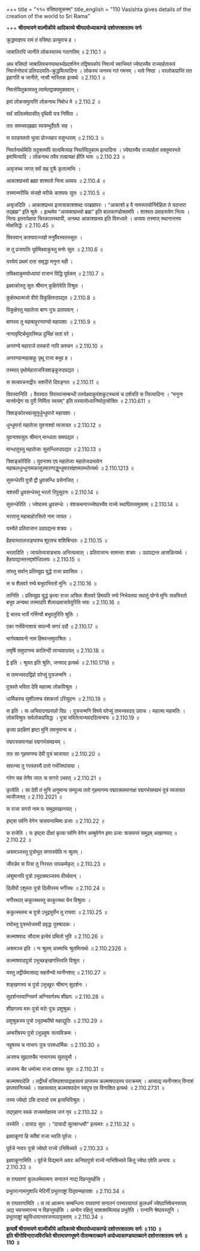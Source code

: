 +++
title = "११० वसिष्ठसूचनम्"
title_english = "110 Vasishta gives details of the creation of the world to Sri Rama"

+++
**श्रीरामायणे वाल्मीकीये आदिकाव्ये श्रीमदयोध्याकाण्डे** **दशोत्तरशततमः सर्गः**

क्रुद्धमाज्ञाय रामं तं वसिष्ठः प्रत्युवाच ह ।

जाबालिरपि जानीते लोकस्यास्य गतागतिम् ॥ 2.110.1 ॥

अथ वसिष्ठो जाबालिवचनयाथार्थ्यप्रदर्शनेन तद्विषयकोपं निवर्त्त्य स्वाभिमतं ज्येष्ठस्यैव राज्यार्हतारूपं निवर्त्तनोपायं प्रतिपादयति–क्रुद्धमित्यादिना । लोकस्य जनस्य गतं गमनम् । भावे निष्ठा । परलोकप्राप्तिं तत इहागतिं च जानीते, नासौ नास्तिक इत्यर्थः ॥ 2.110.1 ॥

निवर्त्तयितुकामस्तु त्वामेतद्वाक्यमुक्तवान् ।

इमां लोकसमुत्पत्तिं लोकनाथ निबोध मे ॥ 2.110.2 ॥

सर्वं सलिलमेवासीत् पृथिवी यत्र निर्मिता ।

ततः समभवद्ब्रह्मा स्वयम्भूर्दैवतैः सह ।

स वराहस्ततो भूत्वा प्रोज्जहार वसुन्धराम् ॥ 2.110.3 ॥

निवर्तनार्थमिति तदुक्तमपि सत्यमित्याह निवर्तयितुकाम इत्यादिना । ज्येष्ठस्यैव राज्यार्हतां वक्तुमारभते इमामित्यादि । लोकनाथ तवैव तत्प्रत्यक्षं हीति भावः ॥ 2.110.23 ॥

असृजच्च जगत् सर्वं सह पुत्रैः कृतात्मभिः ।

आकाशप्रभवो ब्रह्मा शाश्वतो नित्य अव्ययः ॥ 2.110.4 ॥

तस्मान्मरीचिः संजज्ञे मरीचेः काश्यपः सुतः ॥ 2.110.5 ॥

असृजदिति । आकाशप्रभव इत्यत्राकाशशब्दः परब्रह्मपरः । “आकाशो ह वै नामरूपयोर्निर्वहिता ते यदन्तरा तद्ब्रह्म” इति श्रुतेः । इत्थमेव “अव्यक्तप्रभवो ब्रह्म” इति बालकाण्डोक्तमपि । शाश्वतः प्रवाहरूपेण नित्यः । नित्यः इतरापेक्षया चिरकालस्थायी, अन्यथा आकाशप्रभव इति विरुध्यते । अव्ययः तस्मात् स्थानात्तस्य मोक्षसिद्धेः ॥ 2.110.45 ॥

विवस्वान् काश्यपाज्जज्ञे मनुर्वैवस्वतस्सुतः ।

स तु प्रजापतिः पूर्वमिक्ष्वाकुस्तु मनोः सुतः ॥ 2.110.6 ॥

यस्येयं प्रथमं दत्ता समृद्धा मनुना मही ।

तमिक्ष्वाकुमयोध्यायां राजानं विद्धि पूर्वकम् ॥ 2.110.7 ॥

इक्ष्वाकोस्तु सुतः श्रीमान् कुक्षिरेवेति विश्रुतः ।

कुक्षेरथात्मजो वीरो विकुक्षिरुदपद्यत ॥ 2.110.8 ॥

विकुक्षेस्तु महातेजा बाणः पुत्रः प्रतापवान् ।

बाणस्य तु महाबाहुरनरण्यो महायशाः ॥ 2.110.9 ॥

नानावृष्टिर्बभूवास्मिन्न दुर्भिक्षं सतां वरे ।

अनरण्ये महाराजे तस्करो नापि कश्चन ॥ 2.110.10 ॥

अनरण्यान्महाबाहुः पृथू राजा बभूव ह ।

तस्मात् पृथोर्महाराजस्त्रिशङ्कुरुदपद्यत ।

स सत्यवचनाद्वीरः सशरीरो दिवङ्गतः ॥ 2.110.11 ॥

विवस्वानिति । वैवस्वतः विवस्वत्सम्बन्धी तस्येक्ष्वाकुवंशकूटस्थत्वं च दर्शयति स त्वित्यादिना । “मनुना मानवेन्द्रेण या पुरी निर्मिता स्वयम्” इति तस्यायोध्यानिर्मातृत्वोक्तिः ॥ 2.110.611 ॥

त्रिशङ्कोरभवत्सूनुर्धुन्धुमारो महायशाः ।

धुन्धुमारो महातेजा युवनाश्वो व्यजायत ॥ 2.110.12 ॥

युवनाश्वसुतः श्रीमान् मान्धाता समपद्यत ।

मान्धातुस्तु महातेजाः सुसन्धिरुदपद्यत ॥ 2.110.13 ॥

त्रिशङ्कोरिति । युवनाश्व एव महातेजाः महातेजःप्रभावेन महाबलधुन्धुनामकासुरमारणाद्धुन्धुमारसंज्ञामलभतेत्यर्थः ॥ 2.110.1213 ॥

सुसन्धेरपि पुत्रौ द्वौ ध्रुवसन्धिः प्रसेनजित् ।

यशस्वी ध्रुवसन्धेस्तु भरतो रिपुसूदनः ॥ 2.110.14 ॥

सुसन्धेरिति । ज्येष्ठस्य ध्रुवसन्धेः । वंशकथनाज्ज्येष्ठस्यैव राज्ये स्थापितत्वमुक्तम् ॥ 2.110.14 ॥

भरतात्तु महाबाहोरसितो नाम जायत ।

यस्यैते प्रतिराजान उदपद्यन्त शत्रवः ।

हैहयास्तालजङ्घाश्च शूराश्च शशिबिन्दवः ॥ 2.110.15 ॥

भरतादिति । जायतेत्यत्राडभावः अनित्यत्वात् । प्रतिराजानः सामन्ताः शत्रवः । उदपद्यन्त आसन्नित्यर्थः । हैहयाद्यास्तत्तद्दशोधिपतयः ॥ 2.110.15 ॥

तांस्तु सर्वान् प्रतिव्यूह्य युद्धे राजा प्रवासितः ।

स च शैलवरे रम्ये बभूवाभिरतो मुनिः ॥ 2.110.16 ॥

तानिति । प्रतिव्यूह्य युद्धं कृत्वा राजा असितः शैलवरे हिमवति रम्ये निर्भयतया स्थातुं योग्ये मुनिः सन्नभिरतो बभूव अन्यथा तस्मादपि शैलात्प्रवासयेयुरिति भावः ॥ 2.110.16 ॥

द्वे चास्य भार्ये गर्भिण्यौ बभूवतुरिति श्रुतिः ।

एका गर्भविनाशाय सपत्न्यै सगरं ददौ ॥ 2.110.17 ॥

भार्गवश्च्यवनो नाम हिमवन्तमुपाश्रितः ।

तमृषिं समुपागम्य कालिन्दी त्वभ्यवादयत् ॥ 2.110.18 ॥

द्वे इति । श्रूयत इति श्रुतिः, जनवाद इत्यर्थः ॥ 2.110.1718 ॥

स तामभ्यवदद्विप्रो वरेप्सुं पुत्रजन्मनि ।

पुत्रस्ते भविता देवि महात्मा लोकविश्रुतः ।

धार्मिकश्च सुशीलश्च वंशकर्त्ता ऽरिसूदनः ॥ 2.110.19 ॥

स इति । सः अभिवादनप्रसन्नो विप्रः । पुत्रजन्मनि विषये वरेप्सुं तामभ्यवदत् उवाच । महात्मा महामतिः । लोकविश्रुतः सर्वलोकप्रसिद्धः । पुत्रा भवितेत्यभ्यवददित्यन्वयः ॥ 2.110.19 ॥

कृत्वा प्रदक्षिणं हृष्टा मुनिं तमनुमान्य च ।

पद्मपत्रसमानाक्षं पद्मगर्भसमप्रभम् ।

ततः सा गृहमागम्य देवी पुत्रं व्यजायत ॥ 2.110.20 ॥

सपत्न्या तु गरस्तस्यै दत्तो गर्भजिघांसया ।

गरेण सह तेनैव जातः स सगरो ऽभवत् ॥ 2.110.21 ॥

कृत्वेति । सा देवी तं मुनिं अनुमान्य सम्पूज्य ततो गृहमागम्य पद्मपत्त्रसमानाक्षं पद्मगर्भसमप्रभं पुत्रं व्यजायत व्यजीजनत् ॥ 2.110.2021 ॥

स राजा सगरो नाम यः समुद्रमखानयत् ।

इष्ट्वा पर्वणि वेगेन त्रासयन्तमिमाः प्रजाः ॥ 2.110.22 ॥

स राजेति । यः इष्ट्वा दीक्षां कृत्वा पर्वणि वेगेन अम्बुवेगेन इमाः प्रजाः त्रासयन्तं समुद्रम् अखानयत् ॥ 2.110.22 ॥

असमञ्जस्तु पुत्रोभूत् सगरस्येति नः श्रुतम् ।

जीवन्नेव स पित्रा तु निरस्तः पापकर्मकृत् ॥ 2.110.23 ॥

अंशुमानपि पुत्रो ऽभूदसमञ्जस्य वीर्य्यवान् ।

दिलीपों ऽशुमतः पुत्रो दिलीपस्य भगीरथः ॥ 2.110.24 ॥

भगीरथात् ककुत्स्थस्तु काकुत्स्था येन विश्रुताः ।

ककुत्स्थस्य च पुत्रो ऽभूद्रघुर्येन तु राघवाः ॥ 2.110.25 ॥

रघोस्तु पुत्रस्तेजस्वी प्रवृद्धः पुरुषादकः ।

कल्माषपादः सौदास इत्येवं प्रथितो भुवि ॥ 2.110.26 ॥

असमञ्ज इति । नः श्रुतम् अस्माभिः श्रुतमित्यर्थः ॥ 2.110.2326 ॥

कल्माषपादपुत्रो ऽभूच्छङ्खणस्त्विति विश्रुतः ।

यस्तु तद्वीर्यमासाद्य सहसैन्यो व्यनीनशत् ॥ 2.110.27 ॥

शङ्खणस्य च पुत्रो ऽभूच्छूरः श्रीमान् सुदर्शनः ।

सुदर्शनस्याग्निवर्ण अग्निवर्णस्य शीघ्रगः ॥ 2.110.28 ॥

शीघ्रगस्य मरुः पुत्रो मरोः पुत्रः प्रशुश्रुकः ।

प्रशुश्रुकस्य पुत्रो ऽभूदम्बरीषो महाद्युतिः ॥ 2.110.29 ॥

अम्बरीषस्य पुत्रो ऽभून्नहुषः सत्यविक्रमः ।

नहुषस्य च नाभागः पुत्रः परमधार्मिकः ॥ 2.110.30 ॥

अजश्च सुव्रतश्चैव नाभागस्य सुतावुभौ ।

अजस्य चैव धर्मात्मा राजा दशरथः सुतः ॥ 2.110.31 ॥

कल्माषपादेति । तद्वीर्य्यं वसिष्ठशापाद्राक्षसत्वं प्राप्तस्य कल्माषपादस्य पराक्रमम् । आसाद्य व्यनीनशत् विनाशं प्राप्तवानित्यर्थः । राक्षसत्वात् कल्माषपादेन स्वपुत्र एव विनाशित इत्यर्थः ॥ 2.110.2731 ॥

तस्य ज्येष्ठो ऽसि दायादो राम इत्यभिविश्रुतः ।

तद्गृहाण स्वकं राज्यमवेक्षस्व जनं नृप ॥ 2.110.32 ॥

तस्येति । दायादः सुतः । “दायादौ सुतबान्धवौ” इत्यमरः ॥ 2.110.32 ॥

इक्ष्वाकूणां हि सर्वेषां राजा भवति पूर्वजः ।

पूर्वजे नावरः पुत्रो ज्येष्ठो राज्ये ऽभिषिच्यते ॥ 2.110.33 ॥

इक्ष्वाकूणामिति । पूर्वजे विद्यमाने अवरः कनिष्ठपुत्रो राज्ये नाभिषिच्यते किंतु ज्येष्ठ एवेति अन्वयः ॥ 2.110.33 ॥

स राघवाणां कुलधर्ममात्मनः सनातनं नाद्य विहन्तुमर्हसि ।

प्रभूतरत्नामनुशाधि मेदिनीं प्रभूतराष्ट्रां पितृवन्महायशः ॥ 2.110.34 ॥

स राघवाणामिति । स त्वं आत्मनः सम्बन्धिना राघवाणां सनातनं परम्परयागतं कुलधर्मं ज्येष्ठाभिषेचनरूपम् अद्य भवन्तमारभ्य न विहन्तुमर्हसि । अन्येन रक्षितुं चाशक्यमित्याह प्रभूतेति । रत्नानि श्रेष्ठवस्तूनि । प्रभूतराष्ट्रां बहुविधावान्तरजनपदयुक्ताम् ॥ 2.110.34 ॥

**इत्यार्षे श्रीरामायणे वाल्मीकीये आदिकाव्ये श्रीमदयोध्याकाण्डे** **दशोत्तरशततमः सर्गः ॥ 110 ॥  
इति श्रीगोविन्दराजविरचिते श्रीरामायणभूषणे पीताम्बराख्याने अयोध्याकाण्डव्याख्याने दशोत्तरशततमः सर्गः ॥ 110 ॥**
